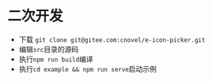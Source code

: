 # 二次开发

- 下载 `git clone git@gitee.com:cnovel/e-icon-picker.git`
- 编辑`src`目录的源码
- 执行`npm run build`编译
- 执行`cd example && npm run serve`启动示例
